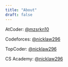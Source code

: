 ```yaml
---
title: "About"
draft: false
---
```


AtCoder: [@mzsrkn10](http://atcoder.jp/user/mzsrkn10 "AtCoder")

Codeforces: [@nicklaw296](http://codeforces.com/profile/nicklaw296 "Codeforces")

TopCoder: [@nicklaw296](https://www.topcoder.com/members/nicklaw296/ "TopCoder")

CS Academy: [@nicklaw296](https://csacademy.com/user/nicklaw296 "CS Academy")
